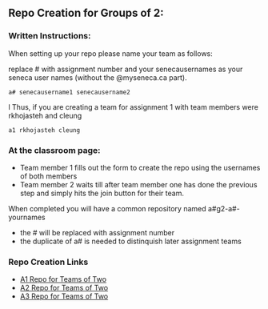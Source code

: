 ## Repo Creation for Groups of 2:

### Written Instructions:
When setting up your repo please name your team as follows:

replace # with assignment number and your senecausernames as your seneca user names (without the @myseneca.ca part).
```
a# senecausername1 senecausername2
```
l
Thus, if you are creating a team for assignment 1 with team members were rkhojasteh and cleung

```
a1 rkhojasteh cleung
```


### At the classroom page:

* Team member 1 fills out the form to create the repo using the usernames of both members
* Team member 2 waits till after team member one has done the previous step and simply hits the join button for their team.

When completed you will have a common repository named a#g2-a#-yournames

* the # will be replaced with assignment number
* the duplicate of a# is needed to distinquish later assignment teams

### Repo Creation Links

* [A1 Repo for Teams of Two](https://classroom.github.com/a/b1HzaxaT)
* [A2 Repo for Teams of Two](https://classroom.github.com/a/ViE4CF5y)
* [A3 Repo for Teams of Two](https://classroom.github.com/a/7-dZUEmx)
